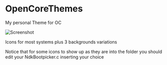 # OpenCoreThemes

My personal Theme for OC


![Screenshot](Images/screenshot.png)

Icons for most systems plus 3 backgrounds variations

Notice that for some icons to show up as they are into the folder
you should edit your NdkBootpicker.c
inserting your choice
